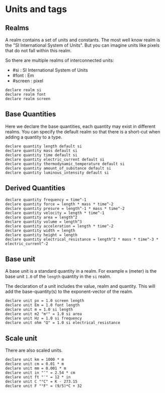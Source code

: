 # Units and tags

## Realms
A realm contains a set of units and constants. The most well know realm is
the "SI International System of Units". But you can imagine units like pixels
that do not fall within this realm.

So there are multiple realms of interconnected units:
 - #si : SI International System of Units
 - #font : Em
 - #screen : pixel

```
declare realm si
declare realm font
declare realm screen
```

## Base Quantities

Here we declare the base quantities, each quantity may exist in different realms.
You can specify the default realm so that there is a short-cut when adding a
quantity to a type.

```
declare quantity length default si
declare quantity mass default si
declare quantity time default si
declare quantity electric_current default si
declare quantity thermodynamic_temperature default si
declare quantity amount_of_substance default si
declare quantity luminous_intensity default si
```

## Derived Quantities

```
declare quantity frequency = time^-1
declare quantity force = length * mass * time^-2
declare quantity presure = length^-1 * mass * time^-2
declare quantity velocity = length * time^-1
declare quantity area = length^2
declare quantity volume = length^3
declare quantity acceleration = length * time^-2
declare quantity width = length
declare quantity height = length
declare quantity electrical_resistance = length^2 * mass * time^-3 * electric_current^-2
```


## Base unit
A base unit is a standard quantity in a realm. For example `m` (meter) is the
base unit `1.0` of the `length` quantity in the `si` realm.

The declaration of a unit includes the value, realm and quantity. This will
add the base-quantity(s) to the exponent-vector of the realm.

```
declare unit px = 1.0 screen length
declare unit Em = 1.0 font length
declare unit m = 1.0 si length
declare unit m2 "m²" = 1.0 si area
declare unit Hz = 1.0 si frequency
declare unit ohm "Ω" = 1.0 si electrical_resistance
```

## Scale unit
There are also scaled units.

```
declare unit km = 1000 * m
declare unit cm = 0.01 * m
declare unit mm = 0.001 * m
declare unit in "″" = 2.54 * cm
declare unit ft "′" = 12 * in
declare unit C "°C" = K - 273.15
declare unit F "°F" = (9/5)*C + 32
```


